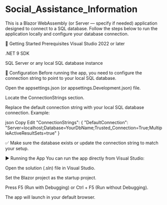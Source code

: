 # Social_Assistance_Information
This is a Blazor WebAssembly (or Server — specify if needed) application designed to connect to a SQL database. Follow the steps below to run the application locally and configure your database connection.

🚀 Getting Started
Prerequisites
Visual Studio 2022 or later

.NET 9 SDK

SQL Server or any local SQL database instance

🔧 Configuration
Before running the app, you need to configure the connection string to point to your local SQL database.

Open the appsettings.json (or appsettings.Development.json) file.

Locate the ConnectionStrings section.

Replace the default connection string with your local SQL database connection. Example:

json
Copy
Edit
"ConnectionStrings": {
  "DefaultConnection": "Server=localhost;Database=YourDbName;Trusted_Connection=True;MultipleActiveResultSets=true"
}


✅ Make sure the database exists or update the connection string to match your setup.

▶️ Running the App
You can run the app directly from Visual Studio:

Open the solution (.sln) file in Visual Studio.

Set the Blazor project as the startup project.

Press F5 (Run with Debugging) or Ctrl + F5 (Run without Debugging).

The app will launch in your default browser.
